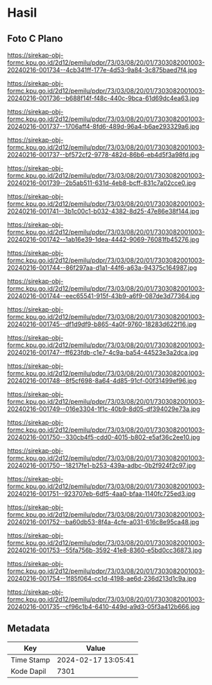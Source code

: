 # Hasil

## Foto C Plano

https://sirekap-obj-formc.kpu.go.id/2d12/pemilu/pdpr/73/03/08/20/01/7303082001003-20240216-001734--4cb341ff-177e-4d53-9a84-3c875baed7f4.jpg

https://sirekap-obj-formc.kpu.go.id/2d12/pemilu/pdpr/73/03/08/20/01/7303082001003-20240216-001736--b688f14f-f48c-440c-9bca-61d69dc4ea63.jpg

https://sirekap-obj-formc.kpu.go.id/2d12/pemilu/pdpr/73/03/08/20/01/7303082001003-20240216-001737--1706aff4-8fd6-489d-96a4-b6ae293329a6.jpg

https://sirekap-obj-formc.kpu.go.id/2d12/pemilu/pdpr/73/03/08/20/01/7303082001003-20240216-001737--bf572cf2-9778-482d-86b6-eb4d5f3a98fd.jpg

https://sirekap-obj-formc.kpu.go.id/2d12/pemilu/pdpr/73/03/08/20/01/7303082001003-20240216-001739--2b5ab511-631d-4eb8-bcff-831c7a02cce0.jpg

https://sirekap-obj-formc.kpu.go.id/2d12/pemilu/pdpr/73/03/08/20/01/7303082001003-20240216-001741--3b1c00c1-b032-4382-8d25-47e86e38f144.jpg

https://sirekap-obj-formc.kpu.go.id/2d12/pemilu/pdpr/73/03/08/20/01/7303082001003-20240216-001742--1ab16e39-1dea-4442-9069-76081fb45276.jpg

https://sirekap-obj-formc.kpu.go.id/2d12/pemilu/pdpr/73/03/08/20/01/7303082001003-20240216-001744--86f297aa-d1a1-44f6-a63a-94375c164987.jpg

https://sirekap-obj-formc.kpu.go.id/2d12/pemilu/pdpr/73/03/08/20/01/7303082001003-20240216-001744--eec65541-915f-43b9-a6f9-087de3d77364.jpg

https://sirekap-obj-formc.kpu.go.id/2d12/pemilu/pdpr/73/03/08/20/01/7303082001003-20240216-001745--df1d9df9-b865-4a0f-9760-18283d622f16.jpg

https://sirekap-obj-formc.kpu.go.id/2d12/pemilu/pdpr/73/03/08/20/01/7303082001003-20240216-001747--ff623fdb-c1e7-4c9a-ba54-44523e3a2dca.jpg

https://sirekap-obj-formc.kpu.go.id/2d12/pemilu/pdpr/73/03/08/20/01/7303082001003-20240216-001748--8f5cf698-8a64-4d85-91cf-00f31499ef96.jpg

https://sirekap-obj-formc.kpu.go.id/2d12/pemilu/pdpr/73/03/08/20/01/7303082001003-20240216-001749--016e3304-1f1c-40b9-8d05-df394029e73a.jpg

https://sirekap-obj-formc.kpu.go.id/2d12/pemilu/pdpr/73/03/08/20/01/7303082001003-20240216-001750--330cb4f5-cdd0-4015-b802-e5af36c2ee10.jpg

https://sirekap-obj-formc.kpu.go.id/2d12/pemilu/pdpr/73/03/08/20/01/7303082001003-20240216-001750--18217fe1-b253-439a-adbc-0b2f924f2c97.jpg

https://sirekap-obj-formc.kpu.go.id/2d12/pemilu/pdpr/73/03/08/20/01/7303082001003-20240216-001751--923707eb-6df5-4aa0-bfaa-1140fc725ed3.jpg

https://sirekap-obj-formc.kpu.go.id/2d12/pemilu/pdpr/73/03/08/20/01/7303082001003-20240216-001752--ba60db53-8f4a-4cfe-a031-616c8e95ca48.jpg

https://sirekap-obj-formc.kpu.go.id/2d12/pemilu/pdpr/73/03/08/20/01/7303082001003-20240216-001753--55fa756b-3592-41e8-8360-e5bd0cc36873.jpg

https://sirekap-obj-formc.kpu.go.id/2d12/pemilu/pdpr/73/03/08/20/01/7303082001003-20240216-001754--1f85f064-cc1d-4198-ae6d-236d213d1c9a.jpg

https://sirekap-obj-formc.kpu.go.id/2d12/pemilu/pdpr/73/03/08/20/01/7303082001003-20240216-001735--cf96c1b4-6410-449d-a9d3-05f3a412b666.jpg


## Metadata

| Key        | Value               |
| ---------- | ------------------- |
| Time Stamp | 2024-02-17 13:05:41 |
| Kode Dapil | 7301                |



